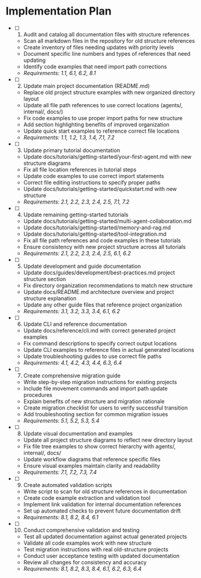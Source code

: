 # Implementation Plan

- [ ] 1. Audit and catalog all documentation files with structure references
  - Scan all markdown files in the repository for old structure references
  - Create inventory of files needing updates with priority levels
  - Document specific line numbers and types of references that need updating
  - Identify code examples that need import path corrections
  - _Requirements: 1.1, 6.1, 6.2, 8.1_

- [ ] 2. Update main project documentation (README.md)
  - Replace old project structure examples with new organized directory layout
  - Update all file path references to use correct locations (agents/, internal/, docs/)
  - Fix code examples to use proper import paths for new structure
  - Add section highlighting benefits of improved organization
  - Update quick start examples to reference correct file locations
  - _Requirements: 1.1, 1.2, 1.3, 1.4, 7.1, 7.2_

- [ ] 3. Update primary tutorial documentation
  - Update docs/tutorials/getting-started/your-first-agent.md with new structure diagrams
  - Fix all file location references in tutorial steps
  - Update code examples to use correct import statements
  - Correct file editing instructions to specify proper paths
  - Update docs/tutorials/getting-started/quickstart.md with new structure
  - _Requirements: 2.1, 2.2, 2.3, 2.4, 2.5, 7.1, 7.2_

- [ ] 4. Update remaining getting-started tutorials
  - Update docs/tutorials/getting-started/multi-agent-collaboration.md
  - Update docs/tutorials/getting-started/memory-and-rag.md  
  - Update docs/tutorials/getting-started/tool-integration.md
  - Fix all file path references and code examples in these tutorials
  - Ensure consistency with new project structure across all tutorials
  - _Requirements: 2.1, 2.2, 2.3, 2.4, 2.5, 6.1, 6.2_

- [ ] 5. Update development and guide documentation
  - Update docs/guides/development/best-practices.md project structure section
  - Fix directory organization recommendations to match new structure
  - Update docs/README.md architecture overview and project structure explanation
  - Update any other guide files that reference project organization
  - _Requirements: 3.1, 3.2, 3.3, 3.4, 6.1, 6.2_

- [ ] 6. Update CLI and reference documentation
  - Update docs/reference/cli.md with correct generated project examples
  - Fix command descriptions to specify correct output locations
  - Update CLI examples to reference files in actual generated locations
  - Update troubleshooting guides to use correct file paths
  - _Requirements: 4.1, 4.2, 4.3, 4.4, 6.3, 6.4_

- [ ] 7. Create comprehensive migration guide
  - Write step-by-step migration instructions for existing projects
  - Include file movement commands and import path update procedures
  - Explain benefits of new structure and migration rationale
  - Create migration checklist for users to verify successful transition
  - Add troubleshooting section for common migration issues
  - _Requirements: 5.1, 5.2, 5.3, 5.4_

- [ ] 8. Update visual documentation and examples
  - Update all project structure diagrams to reflect new directory layout
  - Fix file tree examples to show correct hierarchy with agents/, internal/, docs/
  - Update workflow diagrams that reference specific files
  - Ensure visual examples maintain clarity and readability
  - _Requirements: 7.1, 7.2, 7.3, 7.4_

- [ ] 9. Create automated validation scripts
  - Write script to scan for old structure references in documentation
  - Create code example extraction and validation tool
  - Implement link validation for internal documentation references
  - Set up automated checks to prevent future documentation drift
  - _Requirements: 8.1, 8.2, 8.4, 6.1_

- [ ] 10. Conduct comprehensive validation and testing
  - Test all updated documentation against actual generated projects
  - Validate all code examples work with new structure
  - Test migration instructions with real old-structure projects
  - Conduct user acceptance testing with updated documentation
  - Review all changes for consistency and accuracy
  - _Requirements: 8.1, 8.2, 8.3, 8.4, 6.1, 6.2, 6.3, 6.4_